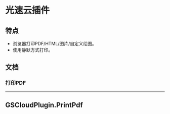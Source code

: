 # 光速云插件
## 特点
- 浏览器打印PDF/HTML/图片/自定义绘图。
- 使用静默方式打印。

## 文档
### 打印PDF
---
GSCloudPlugin.PrintPdf
---
